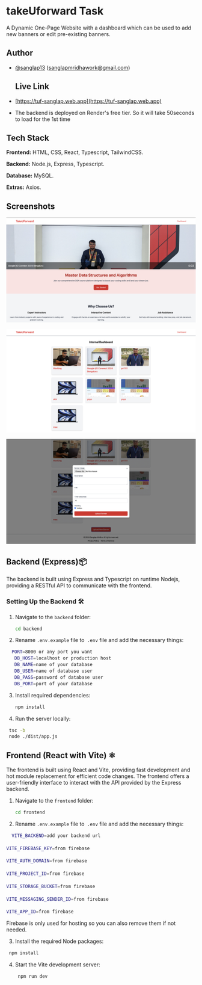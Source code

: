 # takeUforward Task

A Dynamic One-Page Website with a dashboard which can be used to add new banners or edit pre-existing banners.

## Author

- [@sanglap13](https://github.com/sanglap13)
  (sanglapmridhawork@gmail.com)

  ## Live Link

- [https://tuf-sanglap.web.app](https://tuf-sanglap.web.app)
- The backend is deployed on Render's free tier. So it will take 50seconds to load for the 1st time

## Tech Stack

**Frontend:** HTML, CSS, React, Typescript, TailwindCSS.

**Backend:** Node.js, Express, Typescript.

**Database:** MySQL.

**Extras:** Axios.

## Screenshots

![Home](/screenshots/ss-home.png)

![Dashboard](/screenshots/ss-dashboard.png)

![AddBanner](/screenshots/ss-addBanner.png)

## Backend (Express)📦

The backend is built using Express and Typescript on runtime Nodejs, providing a RESTful API to communicate with the frontend.

### Setting Up the Backend 🛠️

1. Navigate to the `backend` folder:

   ```bash
   cd backend
   ```

2. Rename `.env.example` file to` .env` file and add the necessary things:

```bash
  PORT=8000 or any port you want
   DB_HOST=localhost or production host
   DB_NAME=name of your database
   DB_USER=name of database user
   DB_PASS=password of database user
   DB_PORT=port of your database
```

3. Install required dependencies:

   ```bash
   npm install
   ```

4. Run the server locally:

```bash
 tsc -b
 node ./dist/app.js
```

## Frontend (React with Vite) ⚛️

The frontend is built using React and Vite, providing fast development and hot module replacement for efficient code changes. The frontend offers a user-friendly interface to interact with the API provided by the Express backend.

1. Navigate to the `frontend` folder:
   ```bash
   cd frontend
   ```
2. Rename `.env.example` file to` .env` file and add the necessary things:

```bash
  VITE_BACKEND=add your backend url

VITE_FIREBASE_KEY=from firebase

VITE_AUTH_DOMAIN=from firebase

VITE_PROJECT_ID=from firebase

VITE_STORAGE_BUCKET=from firebase

VITE_MESSAGING_SENDER_ID=from firebase

VITE_APP_ID=from firebase
```

Firebase is only used for hosting so you can also remove them if not needed.

3. Install the required Node packages:

```bash
 npm install
```

4. Start the Vite development server:
   ```bash
    npm run dev
   ```
